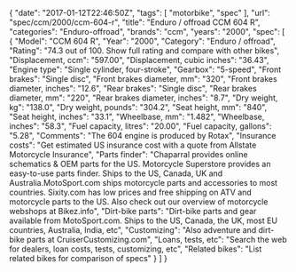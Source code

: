 {
    "date": "2017-01-12T22:46:50Z",
    "tags": [
        "motorbike",
        "spec"
    ],
    "url": "spec\/ccm\/2000\/ccm-604-r",
    "title": "Enduro \/ offroad CCM 604 R",
    "categories": "Enduro-offroad",
    "brands": "ccm",
    "years": "2000",
    "spec": [
        {
            "Model": "CCM 604 R",
            "Year": "2000",
            "Category": "Enduro \/ offroad",
            "Rating": "74.3 out of 100. Show full rating and compare with other bikes",
            "Displacement, ccm": "597.00",
            "Displacement, cubic inches": "36.43",
            "Engine type": "Single cylinder, four-stroke",
            "Gearbox": "5-speed",
            "Front brakes": "Single disc",
            "Front brakes diameter, mm": "320",
            "Front brakes diameter, inches": "12.6",
            "Rear brakes": "Single disc",
            "Rear brakes diameter, mm": "220",
            "Rear brakes diameter, inches": "8.7",
            "Dry weight, kg": "138.0",
            "Dry weight, pounds": "304.2",
            "Seat height, mm": "840",
            "Seat height, inches": "33.1",
            "Wheelbase, mm": "1.482",
            "Wheelbase, inches": "58.3",
            "Fuel capacity, litres": "20.00",
            "Fuel capacity, gallons": "5.28",
            "Comments": "The 604 engine is produced by Rotax",
            "Insurance costs": "Get estimated US insurance cost with a quote from Allstate Motorcycle Insurance",
            "Parts finder": "Chaparral provides online schematics & OEM parts for the US.   Motorcycle Superstore provides an easy-to-use parts finder. Ships to the US, Canada, UK and Australia.MotoSport.com ships motorcycle parts and accessories to most countries.    Sixity.com has low prices and free shipping on ATV and motorcycle parts to the US. Also check out our overview of motorcycle webshops at Bikez.info",
            "Dirt-bike parts": "Dirt-bike parts and gear available from MotoSport.com. Ships to the US, Canada, the UK, most EU countries, Australia, India, etc",
            "Customizing": "Also adventure and dirt-bike parts at CruiserCustomizing.com",
            "Loans, tests, etc": "Search the web for dealers, loan costs, tests, customizing, etc",
            "Related bikes": "List related bikes for comparison of specs"
        }
    ]
}